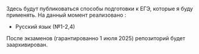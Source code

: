 Здесь будут публиковаться способы подготовки к ЕГЭ, которые я буду применять.
На данный момент реализовано :
* Русский язык (№1-2,4)


После экзаменов (гарантированно 1 июля 2025) репозиторий будет заархивирован.
